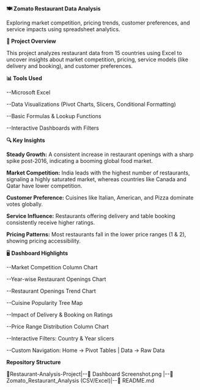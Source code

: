 **🍽️ Zomato Restaurant Data Analysis**

Exploring market competition, pricing trends, customer preferences, and service impacts using spreadsheet analytics.


**📌 Project Overview**

This project analyzes restaurant data from 15 countries using Excel to uncover insights about market competition, pricing, service models (like delivery and booking), and customer preferences.


**📊 Tools Used**

--Microsoft Excel

--Data Visualizations (Pivot Charts, Slicers, Conditional Formatting)

--Basic Formulas & Lookup Functions

--Interactive Dashboards with Filters


**🔍 Key Insights**

**Steady Growth:** A consistent increase in restaurant openings with a sharp spike post-2016, indicating a booming global food market.

**Market Competition:** India leads with the highest number of restaurants, signaling a highly saturated market, whereas countries like Canada and Qatar have lower competition.

**Customer Preference:** Cuisines like Italian, American, and Pizza dominate votes globally.

**Service Influence:** Restaurants offering delivery and table booking consistently receive higher ratings.

**Pricing Patterns:** Most restaurants fall in the lower price ranges (1 & 2), showing pricing accessibility.


🖥️ **Dashboard Highlights**

--Market Competition Column Chart

--Year-wise Restaurant Openings Chart

--Restaurant Openings Trend Chart

--Cuisine Popularity Tree Map

--Impact of Delivery & Booking on Ratings

--Price Range Distribution Column Chart

--Interactive Filters: Country & Year slicers

--Custom Navigation: Home → Pivot Tables | Data → Raw Data


**Repository Structure**

📁Restaurant-Analysis-Project|--📜 Dashboard Screenshot.png |--📜 Zomato_Restaurant_Analysis (CSV/Excel)|--📜 README.md
